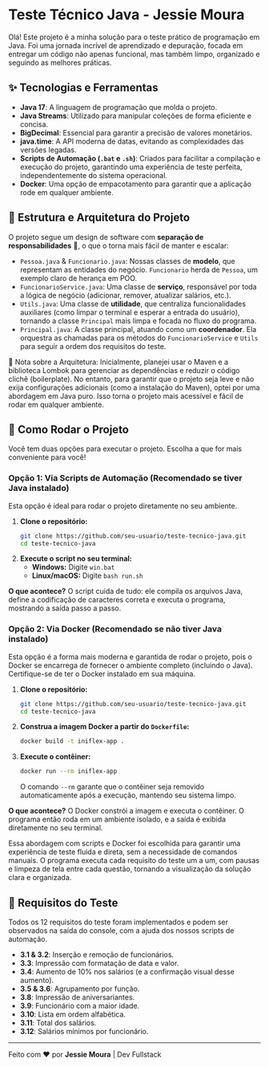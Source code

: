 # Teste Técnico Java - Jessie Moura

Olá\! Este projeto é a minha solução para o teste prático de programação em Java. Foi uma jornada incrível de aprendizado e depuração, focada em entregar um código não apenas funcional, mas também limpo, organizado e seguindo as melhores práticas.

## ✨ Tecnologias e Ferramentas

- **Java 17**: A linguagem de programação que molda o projeto.
- **Java Streams**: Utilizado para manipular coleções de forma eficiente e concisa.
- **BigDecimal**: Essencial para garantir a precisão de valores monetários.
- **java.time**: A API moderna de datas, evitando as complexidades das versões legadas.
- **Scripts de Automação (`.bat` e `.sh`)**: Criados para facilitar a compilação e execução do projeto, garantindo uma experiência de teste perfeita, independentemente do sistema operacional.
- **Docker**: Uma opção de empacotamento para garantir que a aplicação rode em qualquer ambiente.

## 📂 Estrutura e Arquitetura do Projeto

O projeto segue um design de software com **separação de responsabilidades** 🧠, o que o torna mais fácil de manter e escalar:

- `Pessoa.java` & `Funcionario.java`: Nossas classes de **modelo**, que representam as entidades do negócio. `Funcionario` herda de `Pessoa`, um exemplo claro de herança em POO.
- `FuncionarioService.java`: Uma classe de **serviço**, responsável por toda a lógica de negócio (adicionar, remover, atualizar salários, etc.).
- `Utils.java`: Uma classe de **utilidade**, que centraliza funcionalidades auxiliares (como limpar o terminal e esperar a entrada do usuário), tornando a classe `Principal` mais limpa e focada no fluxo do programa.
- `Principal.java`: A classe principal, atuando como um **coordenador**. Ela orquestra as chamadas para os métodos do `FuncionarioService` e `Utils` para seguir a ordem dos requisitos do teste.

📝 Nota sobre a Arquitetura:
Inicialmente, planejei usar o Maven e a biblioteca Lombok para gerenciar as dependências e reduzir o código clichê (boilerplate). No entanto, para garantir que o projeto seja leve e não exija configurações adicionais (como a instalação do Maven), optei por uma abordagem em Java puro. Isso torna o projeto mais acessível e fácil de rodar em qualquer ambiente.

## 🚀 Como Rodar o Projeto

Você tem duas opções para executar o projeto. Escolha a que for mais conveniente para você\!

### Opção 1: Via Scripts de Automação (Recomendado se tiver Java instalado)

Esta opção é ideal para rodar o projeto diretamente no seu ambiente.

1.  **Clone o repositório:**
    ```bash
    git clone https://github.com/seu-usuario/teste-tecnico-java.git
    cd teste-tecnico-java
    ```
2.  **Execute o script no seu terminal:**
    - **Windows:** Digite `win.bat`
    - **Linux/macOS:** Digite `bash run.sh`

**O que acontece?** O script cuida de tudo: ele compila os arquivos Java, define a codificação de caracteres correta e executa o programa, mostrando a saída passo a passo.

### Opção 2: Via Docker (Recomendado se não tiver Java instalado)

Esta opção é a forma mais moderna e garantida de rodar o projeto, pois o Docker se encarrega de fornecer o ambiente completo (incluindo o Java). Certifique-se de ter o Docker instalado em sua máquina.

1.  **Clone o repositório:**
    ```bash
    git clone https://github.com/seu-usuario/teste-tecnico-java.git
    cd teste-tecnico-java
    ```
2.  **Construa a imagem Docker a partir do `Dockerfile`:**
    ```bash
    docker build -t iniflex-app .
    ```
3.  **Execute o contêiner:**
    ```bash
    docker run --rm iniflex-app
    ```
    O comando `--rm` garante que o contêiner seja removido automaticamente após a execução, mantendo seu sistema limpo.

**O que acontece?** O Docker constrói a imagem e executa o contêiner. O programa então roda em um ambiente isolado, e a saída é exibida diretamente no seu terminal.

Essa abordagem com scripts e Docker foi escolhida para garantir uma experiência de teste fluida e direta, sem a necessidade de comandos manuais. O programa executa cada requisito do teste um a um, com pausas e limpeza de tela entre cada questão, tornando a visualização da solução clara e organizada.

## 🎯 Requisitos do Teste

Todos os 12 requisitos do teste foram implementados e podem ser observados na saída do console, com a ajuda dos nossos scripts de automação.

- **3.1 & 3.2**: Inserção e remoção de funcionários.
- **3.3**: Impressão com formatação de data e valor.
- **3.4**: Aumento de 10% nos salários (e a confirmação visual desse aumento).
- **3.5 & 3.6**: Agrupamento por função.
- **3.8**: Impressão de aniversariantes.
- **3.9**: Funcionário com a maior idade.
- **3.10**: Lista em ordem alfabética.
- **3.11**: Total dos salários.
- **3.12**: Salários mínimos por funcionário.

---

Feito com ❤️ por **Jessie Moura** | Dev Fullstack
